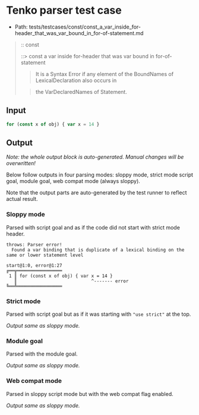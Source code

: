 # Tenko parser test case

- Path: tests/testcases/const/const_a_var_inside_for-header_that_was_var_bound_in_for-of-statement.md

> :: const
>
> ::> const a var inside for-header that was var bound in for-of-statement
>
> > It is a Syntax Error if any element of the BoundNames of LexicalDeclaration also occurs in
>
> > the VarDeclaredNames of Statement.

## Input

`````js
for (const x of obj) { var x = 14 }
`````

## Output

_Note: the whole output block is auto-generated. Manual changes will be overwritten!_

Below follow outputs in four parsing modes: sloppy mode, strict mode script goal, module goal, web compat mode (always sloppy).

Note that the output parts are auto-generated by the test runner to reflect actual result.

### Sloppy mode

Parsed with script goal and as if the code did not start with strict mode header.

`````
throws: Parser error!
  Found a var binding that is duplicate of a lexical binding on the same or lower statement level

start@1:0, error@1:27
╔══╦═════════════════
 1 ║ for (const x of obj) { var x = 14 }
   ║                            ^------- error
╚══╩═════════════════

`````

### Strict mode

Parsed with script goal but as if it was starting with `"use strict"` at the top.

_Output same as sloppy mode._

### Module goal

Parsed with the module goal.

_Output same as sloppy mode._

### Web compat mode

Parsed in sloppy script mode but with the web compat flag enabled.

_Output same as sloppy mode._
